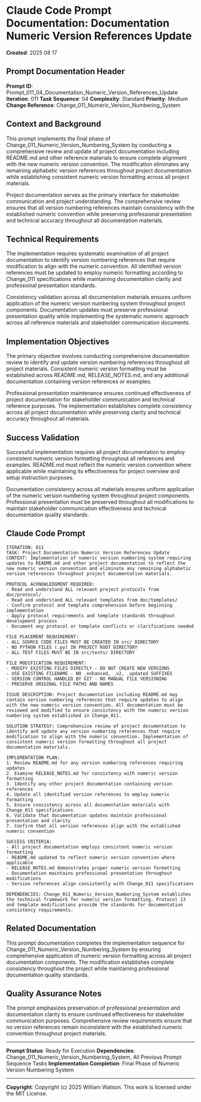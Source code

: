 # Claude Code Prompt Documentation: Documentation Numeric Version References Update

**Created**: 2025 08 17

## Prompt Documentation Header

**Prompt ID**: Prompt_011_04_Documentation_Numeric_Version_References_Update
**Iteration**: 011
**Task Sequence**: 04
**Complexity**: Standard
**Priority**: Medium
**Change Reference**: Change_011_Numeric_Version_Numbering_System

## Context and Background

This prompt implements the final phase of Change_011_Numeric_Version_Numbering_System by conducting a comprehensive review and update of project documentation including README.md and other reference materials to ensure complete alignment with the new numeric version convention. The modification eliminates any remaining alphabetic version references throughout project documentation while establishing consistent numeric version formatting across all project materials.

Project documentation serves as the primary interface for stakeholder communication and project understanding. The comprehensive review ensures that all version numbering references maintain consistency with the established numeric convention while preserving professional presentation and technical accuracy throughout all documentation materials.

## Technical Requirements

The implementation requires systematic examination of all project documentation to identify version numbering references that require modification to align with the numeric convention. All identified version references must be updated to employ numeric formatting according to Change_011 specifications while maintaining documentation clarity and professional presentation standards.

Consistency validation across all documentation materials ensures uniform application of the numeric version numbering system throughout project components. Documentation updates must preserve professional presentation quality while implementing the systematic numeric approach across all reference materials and stakeholder communication documents.

## Implementation Objectives

The primary objective involves conducting comprehensive documentation review to identify and update version numbering references throughout all project materials. Consistent numeric version formatting must be established across README.md, RELEASE_NOTES.md, and any additional documentation containing version references or examples.

Professional presentation maintenance ensures continued effectiveness of project documentation for stakeholder communication and technical reference purposes. The implementation establishes complete consistency across all project documentation while preserving clarity and technical accuracy throughout all materials.

## Success Validation

Successful implementation requires all project documentation to employ consistent numeric version formatting throughout all references and examples. README.md must reflect the numeric version convention where applicable while maintaining its effectiveness for project overview and setup instruction purposes.

Documentation consistency across all materials ensures uniform application of the numeric version numbering system throughout project components. Professional presentation must be preserved throughout all modifications to maintain stakeholder communication effectiveness and technical documentation quality standards.

## Claude Code Prompt

```
ITERATION: 011
TASK: Project Documentation Numeric Version References Update
CONTEXT: Implementation of numeric version numbering system requiring updates to README.md and other project documentation to reflect the new numeric version convention and eliminate any remaining alphabetic version references throughout project documentation materials.

PROTOCOL ACKNOWLEDGMENT REQUIRED:
- Read and understand ALL relevant project protocols from doc/protocol/
- Read and understand ALL relevant templates from doc/templates/
- Confirm protocol and template comprehension before beginning implementation
- Apply protocol requirements and template standards throughout development process
- Document any protocol or template conflicts or clarifications needed

FILE PLACEMENT REQUIREMENT:
- ALL SOURCE CODE FILES MUST BE CREATED IN src/ DIRECTORY
- NO PYTHON FILES (.py) IN PROJECT ROOT DIRECTORY
- ALL TEST FILES MUST BE IN src/tests/ DIRECTORY

FILE MODIFICATION REQUIREMENT:
- MODIFY EXISTING FILES DIRECTLY - DO NOT CREATE NEW VERSIONS
- USE EXISTING FILENAME - NO _enhanced, _v2, _updated SUFFIXES
- VERSION CONTROL HANDLED BY GIT - NO MANUAL FILE VERSIONING
- PRESERVE ORIGINAL FILE PATHS AND NAMES

ISSUE DESCRIPTION: Project documentation including README.md may contain version numbering references that require updates to align with the new numeric version convention. All documentation must be reviewed and modified to ensure consistency with the numeric version numbering system established in Change_011.

SOLUTION STRATEGY: Comprehensive review of project documentation to identify and update any version numbering references that require modification to align with the numeric convention. Implementation of consistent numeric version formatting throughout all project documentation materials.

IMPLEMENTATION PLAN:
1. Review README.md for any version numbering references requiring updates
2. Examine RELEASE_NOTES.md for consistency with numeric version formatting
3. Identify any other project documentation containing version references
4. Update all identified version references to employ numeric formatting
5. Ensure consistency across all documentation materials with Change_011 specifications
6. Validate that documentation updates maintain professional presentation and clarity
7. Confirm that all version references align with the established numeric convention

SUCCESS CRITERIA:
- All project documentation employs consistent numeric version formatting
- README.md updated to reflect numeric version convention where applicable
- RELEASE_NOTES.md demonstrates proper numeric version formatting
- Documentation maintains professional presentation throughout modifications
- Version references align consistently with Change_011 specifications

DEPENDENCIES: Change_011_Numeric_Version_Numbering_System establishes the technical framework for numeric version formatting. Protocol 13 and template modifications provide the standards for documentation consistency requirements.
```

## Related Documentation

This prompt documentation completes the implementation sequence for Change_011_Numeric_Version_Numbering_System by ensuring comprehensive application of numeric version formatting across all project documentation components. The modification establishes complete consistency throughout the project while maintaining professional documentation quality standards.

## Quality Assurance Notes

The prompt emphasizes preservation of professional presentation and documentation clarity to ensure continued effectiveness for stakeholder communication purposes. Comprehensive review requirements ensure that no version references remain inconsistent with the established numeric convention throughout project materials.

---

**Prompt Status**: Ready for Execution
**Dependencies**: Change_011_Numeric_Version_Numbering_System, All Previous Prompt Sequence Tasks
**Implementation Completion**: Final Phase of Numeric Version Numbering System

---

**Copyright**: Copyright (c) 2025 William Watson. This work is licensed under the MIT License.
